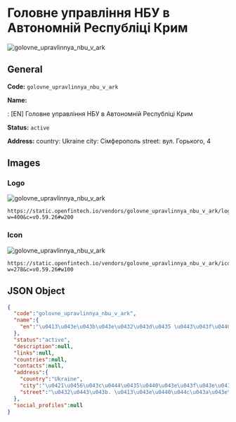 
# Головне управління НБУ в Автономній Республіці Крим 
![golovne_upravlinnya_nbu_v_ark](https://static.openfintech.io/vendors/golovne_upravlinnya_nbu_v_ark/logo.svg?w=400&c=v0.59.26#w200)  

## General 
 
**Code:** `golovne_upravlinnya_nbu_v_ark` 
 
**Name:** 
 
:	[EN] Головне управління НБУ в Автономній Республіці Крим 
 
**Status:** `active` 
 
**Address:** 
country: Ukraine 
city: Сімферополь 
street: вул. Горького, 4 

## Images 

### Logo 
 
![golovne_upravlinnya_nbu_v_ark](https://static.openfintech.io/vendors/golovne_upravlinnya_nbu_v_ark/logo.svg?w=400&c=v0.59.26#w200)  

```
https://static.openfintech.io/vendors/golovne_upravlinnya_nbu_v_ark/logo.svg?w=400&c=v0.59.26#w200
```  

### Icon 
 
![golovne_upravlinnya_nbu_v_ark](https://static.openfintech.io/vendors/golovne_upravlinnya_nbu_v_ark/icon.svg?w=278&c=v0.59.26#w100)  

```
https://static.openfintech.io/vendors/golovne_upravlinnya_nbu_v_ark/icon.svg?w=278&c=v0.59.26#w100
```  

## JSON Object 

```json
{
  "code":"golovne_upravlinnya_nbu_v_ark",
  "name":{
    "en":"\u0413\u043e\u043b\u043e\u0432\u043d\u0435 \u0443\u043f\u0440\u0430\u0432\u043b\u0456\u043d\u043d\u044f \u041d\u0411\u0423 \u0432 \u0410\u0432\u0442\u043e\u043d\u043e\u043c\u043d\u0456\u0439 \u0420\u0435\u0441\u043f\u0443\u0431\u043b\u0456\u0446\u0456 \u041a\u0440\u0438\u043c"
  },
  "status":"active",
  "description":null,
  "links":null,
  "countries":null,
  "contacts":null,
  "address":{
    "country":"Ukraine",
    "city":"\u0421\u0456\u043c\u0444\u0435\u0440\u043e\u043f\u043e\u043b\u044c",
    "street":"\u0432\u0443\u043b. \u0413\u043e\u0440\u044c\u043a\u043e\u0433\u043e, 4"
  },
  "social_profiles":null
}
```  
